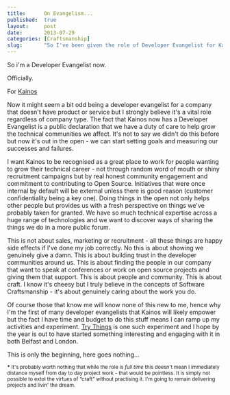 ```yaml
---
title:      On Evangelism...
published:  true
layout:     post
date:       2013-07-29
categories: [Craftsmanship]
slug:       "So I've been given the role of Developer Evangelist for Kainos. Cool. So what does that mean in the grand scheme of things?"
---
```



<p>So i'm a Developer Evangelist now.</p>

<p>Officially.</p>

<p>For <a href="http://kainos.com">Kainos</a></p>

<p>Now it might seem a bit odd being a developer evangelist for a company that doesn't have product or service but I strongly believe it's a vital role regardless of company type.  The fact that Kainos now has a Developer Evangelist is a public declaration that we have a duty of care to help grow the technical communities we affect.  It's not to say we didn't do this before but now it's out in the open - we can start setting goals and measuring our successes and failures.  </p>

<p>I want Kainos to be recognised as a great place to work for people wanting to grow their technical career - not through random word of mouth or shiny recruitment campaigns but by real honest community engagement and commitment to contributing to Open Source.  Initiatives that were once internal by default will be external unless there is good reason (customer confidentiality being a key one).  Doing things in the open not only helps other people but provides us with a fresh perspective on things we've probably taken for granted.  We have so much technical expertise across a huge range of technologies and we want to discover ways of sharing the things we do in a more public forum. </p>

<p>This is not about sales, marketing or recruitment - all these things are happy side effects if I've done my job correctly.  No this is about showing we genuinely give a damn.  This is about building trust in the developer communities around us.  This is about finding the people in our company that want to speak at conferences or work on open source projects and giving them that support.  This is about people and community.  This is about craft.  I know it's cheesy but I truly believe in the concepts of Software Craftsmanship - it's about genuinely caring about the work you do.</p>

<p>Of course those that know me will know none of this new to me, hence why I'm the first of many developer evangelists that Kainos will likely empower but the fact I have time and budget to do this stuff means I can ramp up my activities and experiment.  <a href="http://yobriefca.se/blog/2013/07/24/try-things/">Try Things</a> is one such experiment and I hope by the year is out to have started something interesting and engaging with it in both Belfast and London.  </p>

<p>This is only the beginning, here goes nothing…</p>

<p><sup><strong>*</strong> It's probably worth nothing that while the role is <em>full time</em> this doesn't mean I immediately distance myself from day to day project work - that would be pointless.  It is simply not possible to extol the virtues of “craft” without practising it.  I'm going to remain delivering projects and livin' the dream.</sup></p>